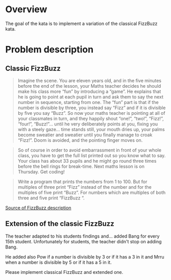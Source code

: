# Overview

The goal of the kata is to implement a variation of the classical FizzBuzz kata.

# Problem description

## Classic FizzBuzz
> Imagine the scene. You are eleven years old, and in the five minutes before the end of the lesson, your Maths teacher decides he should make his class more “fun” by introducing a “game”. He explains that he is going to point at each pupil in turn and ask them to say the next number in sequence, starting from one. The “fun” part is that if the number is divisible by three, you instead say “Fizz” and if it is divisible by five you say “Buzz”. So now your maths teacher is pointing at all of your classmates in turn, and they happily shout “one!”, “two!”, “Fizz!”, “four!”, “Buzz!”… until he very deliberately points at you, fixing you with a steely gaze… time stands still, your mouth dries up, your palms become sweatier and sweatier until you finally manage to croak “Fizz!”. Doom is avoided, and the pointing finger moves on.

> So of course in order to avoid embarrassment in front of your whole class, you have to get the full list printed out so you know what to say. Your class has about 33 pupils and he might go round three times before the bell rings for break-time. Next maths lesson is on Thursday. Get coding!

> Write a program that prints the numbers from 1 to 100. But for multiples of three print “Fizz” instead of the number and for the multiples of five print “Buzz”. For numbers which are multiples of both three and five print “FizzBuzz “.

[Source of FizzBuzz description][27b70875]

## Extension of the classic FizzBuzz

The teacher adapted to his students findings and... added Bang for every 15th student.
Unfortunately for students, the teacher didn't stop on adding Bang.

He added also Pow if a number is divisible by 3 or if it has a 3 in it and
Mrru when a number is divisible by 5 or if it has a 5 in it.

Please implement classical FizzBuzz and extended one.

[27b70875]: http://codingdojo.org/kata/FizzBuzz/ "Source of FizzBuzz description"

